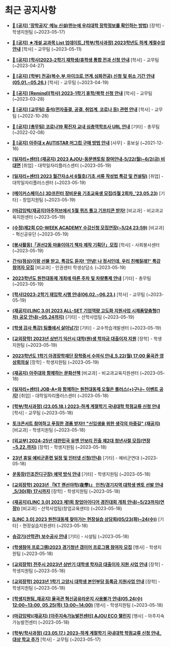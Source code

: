# 최근 공지사항

* **[📌 [공지] &#x27;장학공지&#x27; 메뉴 신설(한눈에 우리대학 장학정보를 확인하는 방법)](http://ajou.ac.kr/kr/ajou/notice.do?mode=view&amp;articleNo=214764&amp;article.offset=0&amp;articleLimit=30)**
 [장학] - 학생지원팀 (~2023-05-17)

* **[📌 [공지] ★개설 교과목 List 업데이트_[학부/학사과정] 2023학년도 하계 계절수업 안내](http://ajou.ac.kr/kr/ajou/notice.do?mode=view&amp;articleNo=214493&amp;article.offset=0&amp;articleLimit=30)**
 [학사] - 교무팀 (~2023-05-11)

* **[📌 [공지] [학사]2023-2학기 재학생/휴학생 통합 전과 신청 안내](http://ajou.ac.kr/kr/ajou/notice.do?mode=view&amp;articleNo=214014&amp;article.offset=0&amp;articleLimit=30)**
 [학사] - 교무팀 (~2023-04-27)

* **[📌 [공지] [학부] 전공(복수,부,마이크로,연계,심화전공) 신청 및 취소 기간 안내 (05.01.~05.26.)](http://ajou.ac.kr/kr/ajou/notice.do?mode=view&amp;articleNo=213679&amp;article.offset=0&amp;articleLimit=30)**
 [학사] - 교무팀 (~2023-04-19)

* **[📌 [공지] [Remind][학사] 2023-1학기 휴학/복학 신청 안내](http://ajou.ac.kr/kr/ajou/notice.do?mode=view&amp;articleNo=212711&amp;article.offset=0&amp;articleLimit=30)**
 [학사] - 교무팀 (~2023-03-28)

* **[📌 [공지] [교무팀] 출석(전자출결, 공결, 취업계, 코로나 등) 관련 안내](http://ajou.ac.kr/kr/ajou/notice.do?mode=view&amp;articleNo=205552&amp;article.offset=0&amp;articleLimit=30)**
 [학사] - 교무팀 (~2022-10-26)

* **[📌 [공지] [총무팀] 코로나19 확진자 교내 심층역학조사 URL 안내](http://ajou.ac.kr/kr/ajou/notice.do?mode=view&amp;articleNo=180493&amp;article.offset=0&amp;articleLimit=30)**
 [기타] - 총무팀 (~2022-02-08)

* **[📌 [공지] 아주대 x AUTISTAR 머그컵 구매 방법 안내](http://ajou.ac.kr/kr/ajou/notice.do?mode=view&amp;articleNo=147976&amp;article.offset=0&amp;articleLimit=30)**
 [사무] - 홍보실 (~2021-12-16)

* **[[일자리+센터] (재공지) 2023 AJOU-동문멘토링 참여안내-5/22(월)~6/2(금) 비대면](http://ajou.ac.kr/kr/ajou/notice.do?mode=view&amp;articleNo=214942&amp;article.offset=0&amp;articleLimit=30)**
 [취업] - 대학일자리플러스센터 (~2023-05-19)

* **[[일자리+센터] 2023 월간자소서 6월호(기초 서류 작성법 특강 및 컨설팅)](http://ajou.ac.kr/kr/ajou/notice.do?mode=view&amp;articleNo=214941&amp;article.offset=0&amp;articleLimit=30)**
 [취업] - 대학일자리플러스센터 (~2023-05-19)

* **[[메이커스페이스] 3D프린터 장비운용 기초교육생 모집(5월 2회차_&#x27;23.05.23)](http://ajou.ac.kr/kr/ajou/notice.do?mode=view&amp;articleNo=214940&amp;article.offset=0&amp;articleLimit=30)**
 [기타] - 창업지원팀 (~2023-05-19)

* **[[마감임박/재공지]아주허브에서 5월 퀴즈 풀고 기프티콘 받자!](http://ajou.ac.kr/kr/ajou/notice.do?mode=view&amp;articleNo=214939&amp;article.offset=0&amp;articleLimit=30)**
 [비교과] - 비교과교육지원센터 (~2023-05-19)

* **[(수정)제2회 CO-WEEK ACADEMY 수강신청 모집연장(~5/24 23:59)](http://ajou.ac.kr/kr/ajou/notice.do?mode=view&amp;articleNo=214937&amp;article.offset=0&amp;articleLimit=30)**
 [비교과] - 혁신공유단 (~2023-05-19)

* **[[봉사활동]「권선2동 마을이야기 책자 제작 기획단」모집](http://ajou.ac.kr/kr/ajou/notice.do?mode=view&amp;articleNo=214936&amp;article.offset=0&amp;articleLimit=30)**
 [학사] - 사회봉사센터 (~2023-05-19)

* **[간식(점심)이랑 선물 받고, 특강도 듣자! &#x27;안녕! 나 정서인데, 우리 친해질래?&#x27; 특강 참여자 모집](http://ajou.ac.kr/kr/ajou/notice.do?mode=view&amp;articleNo=214935&amp;article.offset=0&amp;articleLimit=30)**
 [비교과] - 인권센터 학생상담소 (~2023-05-19)

* **[2023학년도 원천대동제 개최에 따른 주차 및 차량통제 안내](http://ajou.ac.kr/kr/ajou/notice.do?mode=view&amp;articleNo=214933&amp;article.offset=0&amp;articleLimit=30)**
 [기타] - 총무팀 (~2023-05-19)

* **[[학사]2023-2학기 재입학 시행 안내(06.02.~06.23.)](http://ajou.ac.kr/kr/ajou/notice.do?mode=view&amp;articleNo=214928&amp;article.offset=0&amp;articleLimit=30)**
 [학사] - 교무팀 (~2023-05-19)

* **[(재공지)[LINC 3.0] 2023 ALL-SET 기업역량 고도화 지원사업 시제품맞춤형(1차) 공모 안내(~05.24까지)](http://ajou.ac.kr/kr/ajou/notice.do?mode=view&amp;articleNo=214925&amp;article.offset=0&amp;articleLimit=30)**
 [기타] - 산학사업팀 (~2023-05-19)

* **[[학생 강사 특강] 팀플에서 살아남기!](http://ajou.ac.kr/kr/ajou/notice.do?mode=view&amp;articleNo=214916&amp;article.offset=0&amp;articleLimit=30)**
 [기타] - 교수학습개발센터 (~2023-05-19)

* **[[교외장학] 2023년 상반기 익산시 대학(원)생 학자금 대출이자 지원](http://ajou.ac.kr/kr/ajou/notice.do?mode=view&amp;articleNo=214913&amp;article.offset=0&amp;articleLimit=30)**
 [장학] - 학생지원팀 (~2023-05-19)

* **[2023학년도 1학기 아경장학재단 장학증서 수여식 안내_5.22(월) 17:00 율곡관 영상회의실](http://ajou.ac.kr/kr/ajou/notice.do?mode=view&amp;articleNo=214909&amp;article.offset=0&amp;articleLimit=30)**
 [장학] - 학생지원팀 (~2023-05-19)

* **[(재공지) 아주대와 함께하는 문화산책](http://ajou.ac.kr/kr/ajou/notice.do?mode=view&amp;articleNo=214898&amp;article.offset=0&amp;articleLimit=30)**
 [비교과] - 비교과교육지원센터 (~2023-05-18)

* **[[일자리+센터] JOB-A+와 함께하는 원천대동제 오월은 플러스(+)구나~ 이벤트 공지!](http://ajou.ac.kr/kr/ajou/notice.do?mode=view&amp;articleNo=214896&amp;article.offset=0&amp;articleLimit=30)**
 [취업] - 대학일자리플러스센터 (~2023-05-18)

* **[[학부/학사과정] (23.05.18.) 2023-하계 계절학기 국내대학 학점교류 신청 안내](http://ajou.ac.kr/kr/ajou/notice.do?mode=view&amp;articleNo=214888&amp;article.offset=0&amp;articleLimit=30)**
 [학사] - 교무팀 (~2023-05-18)

* **[토크콘서트 참여하고 푸짐한 경품 받자‼ &quot;신입생을 위한 생각의 마중길&quot; (재공지)](http://ajou.ac.kr/kr/ajou/notice.do?mode=view&amp;articleNo=214886&amp;article.offset=0&amp;articleLimit=30)**
 [비교과] - 학생지원팀 (~2023-05-18)

* **[[외교부] 2024-25년 대한민국 유엔 안보리 진출 제2대 청년사절 모집(연장 ~5.22.까지)](http://ajou.ac.kr/kr/ajou/notice.do?mode=view&amp;articleNo=214877&amp;article.offset=0&amp;articleLimit=30)**
 [장학] - 학생지원팀 (~2023-05-18)

* **[23년 휴일 예비군훈련 일정 및 인터넷 신청(안내)](http://ajou.ac.kr/kr/ajou/notice.do?mode=view&amp;articleNo=214875&amp;article.offset=0&amp;articleLimit=30)**
 [기타] - 예비군연대 (~2023-05-18)

* **[운동장(인조잔디구장) 예약 방식 안내](http://ajou.ac.kr/kr/ajou/notice.do?mode=view&amp;articleNo=214872&amp;article.offset=0&amp;articleLimit=30)**
 [기타] - 학생지원팀 (~2023-05-18)

* **[[교외장학] 2023년 『KT 랜선야학(夜學)』 인천/경기지역 대학생 멘토 선발 안내_5/30(화) 17시까지](http://ajou.ac.kr/kr/ajou/notice.do?mode=view&amp;articleNo=214870&amp;article.offset=0&amp;articleLimit=30)**
 [장학] - 학생지원팀 (~2023-05-18)

* **[(재공지)[LINC 3.0] 2023 제1회 창업아이디어 경진대회 개최 안내(~5/23까지(연장))](http://ajou.ac.kr/kr/ajou/notice.do?mode=view&amp;articleNo=214859&amp;article.offset=0&amp;articleLimit=30)**
 [비교과] - 산학사업팀(창업교육센터) (~2023-05-18)

* **[[LINC 3.0] 2023 원천대동제 찾아가는 현장실습 상담회(05/23(화)~24(수))](http://ajou.ac.kr/kr/ajou/notice.do?mode=view&amp;articleNo=214849&amp;article.offset=0&amp;articleLimit=30)**
 [기타] - 현장실습지원센터 (~2023-05-18)

* **[승강기(산학관) 보수공사 안내](http://ajou.ac.kr/kr/ajou/notice.do?mode=view&amp;articleNo=214845&amp;article.offset=0&amp;articleLimit=30)**
 [기타] - 시설팀 (~2023-05-18)

* **[(학생참여 프로그램)2023 경기청년 갭이어 프로그램 참여자 모집](http://ajou.ac.kr/kr/ajou/notice.do?mode=view&amp;articleNo=214844&amp;article.offset=0&amp;articleLimit=30)**
 [행사] - 학생지원팀 (~2023-05-18)

* **[[교외장학] 전주시 2023년 상반기 대학생 학자금 대출이자 지원 사업 안내](http://ajou.ac.kr/kr/ajou/notice.do?mode=view&amp;articleNo=214835&amp;article.offset=0&amp;articleLimit=30)**
 [장학] - 학생지원팀 (~2023-05-18)

* **[[교외장학] 2023년 1학기 고양시 대학생 본인부담 등록금 지원사업 안내](http://ajou.ac.kr/kr/ajou/notice.do?mode=view&amp;articleNo=214834&amp;article.offset=0&amp;articleLimit=30)**
 [장학] - 학생지원팀 (~2023-05-18)

* **[[학생지원팀_재공지] 율곡관 혁신공유라운지 사용불가 안내(05.24(수) 12:00~13:00, 05.25(목) 13:00~14:00)](http://ajou.ac.kr/kr/ajou/notice.do?mode=view&amp;articleNo=214831&amp;article.offset=0&amp;articleLimit=30)**
 [행사] - 학생지원팀 (~2023-05-18)

* **[(마감임박)(재공지) [아주지속가능발전센터] AJOU ECO 챌린지](http://ajou.ac.kr/kr/ajou/notice.do?mode=view&amp;articleNo=214830&amp;article.offset=0&amp;articleLimit=30)**
 [행사] - 아주지속가능발전센터 (~2023-05-18)

* **[[학부/학사과정] (23.05.17.) 2023-하계 계절학기 국내대학 학점교류 신청 안내_대상 학교 추가](http://ajou.ac.kr/kr/ajou/notice.do?mode=view&amp;articleNo=214823&amp;article.offset=0&amp;articleLimit=30)**
 [학사] - 교무팀 (~2023-05-17)

